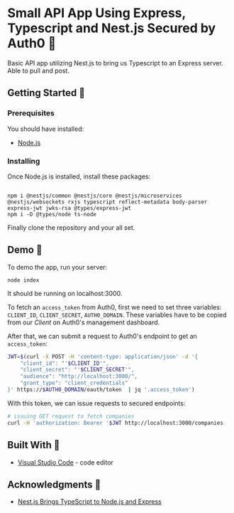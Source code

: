 # Small API App Using Express, Typescript and Nest.js Secured by Auth0 :banana:

Basic API app utilizing Nest.js to bring us Typescript to an Express server. Able to pull and post.

## Getting Started :memo:

### Prerequisites

You should have installed:

- [Node.js](https://nodejs.org/)

### Installing

Once Node.js is installed, install these packages:

```

npm i @nestjs/common @nestjs/core @nestjs/microservices @nestjs/websockets rxjs typescript reflect-metadata body-parser express-jwt jwks-rsa @types/express-jwt
npm i -D @types/node ts-node
```

Finally clone the repository and your all set.

## Demo :rocket:

To demo the app, run your server:
```
node index
```

It should be running on localhost:3000.

To fetch an `access_token` from Auth0, first we need to set three variables: `CLIENT_ID`, `CLIENT_SECRET`, `AUTH0_DOMAIN`.
These variables have to be copied from our *Client* on Auth0's management dashboard.

After that, we can submit a request to Auth0's endpoint to get an `access_token`:
```bash
JWT=$(curl -X POST -H 'content-type: application/json' -d '{
    "client_id": "'$CLIENT_ID'",
    "client_secret": "'$CLIENT_SECRET'",
    "audience": "http://localhost:3000/",
    "grant_type": "client_credentials"
}' https://$AUTH0_DOMAIN/oauth/token  | jq '.access_token')
```

With this token, we can issue requests to secured endpoints:

```bash
# issuing GET request to fetch companies
curl -H 'authorization: Bearer '$JWT http://localhost:3000/companies
```

## Built With :hammer:

- [Visual Studio Code](https://code.visualstudio.com/) - code editor

## Acknowledgments :clap:

- [Nest.js Brings TypeScript to Node.js and Express](https://auth0.com/blog/nestjs-brings-typescript-to-nodejs-and-express/#Securing-Nest-js-Applications)